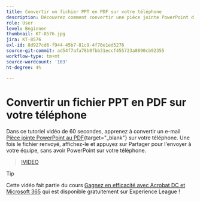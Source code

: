 ```yaml
---
title: Convertir un fichier PPT en PDF sur votre téléphone
description: Découvrez comment convertir une pièce jointe PowerPoint d’un courrier électronique en PDF sur votre téléphone
role: User
level: Beginner
thumbnail: KT-8576.jpg
jira: KT-8576
exl-id: 8d927cd6-f944-45b7-81c9-4f70e1ed5276
source-git-commit: ad54f7afa78b0fbb31eccf455723a8890cb92355
workflow-type: tm+mt
source-wordcount: '103'
ht-degree: 4%

---
```


# Convertir un fichier PPT en PDF sur votre téléphone

Dans ce tutoriel vidéo de 60 secondes, apprenez à convertir un e-mail [Pièce jointe PowerPoint au PDF](https://www.adobe.com/fr/acrobat/online/ppt-to-pdf.html){target="_blank"} sur votre téléphone. Une fois le fichier renvoyé, affichez-le et appuyez sur Partager pour l&#39;envoyer à votre équipe, sans avoir PowerPoint sur votre téléphone.

>[!VIDEO](https://video.tv.adobe.com/v/336366?quality=12&learn=on&hidetitle=true)

>[!TIP]
>
>Cette vidéo fait partie du cours [Gagnez en efficacité avec Acrobat DC et Microsoft 365](https://experienceleague.adobe.com/?recommended=Acrobat-U-1-2021.microsoft365) qui est disponible gratuitement sur Experience League !
